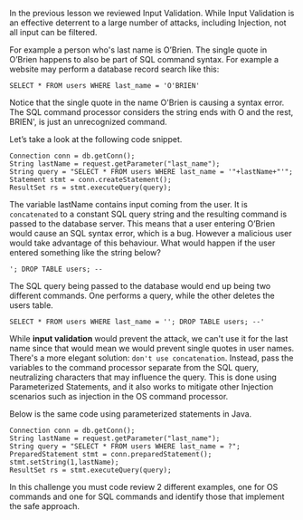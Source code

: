 In the previous lesson we reviewed Input Validation. While Input Validation is an effective deterrent to a large number of attacks, including Injection, not all input can be filtered.

For example a person who's last name is O’Brien. The single quote in O’Brien happens to also be part of SQL command syntax. For example a website may perform a database record search like this:

    SELECT * FROM users WHERE last_name = 'O'BRIEN'

Notice that the single quote in the name O'Brien is causing a syntax error. The SQL command processor considers the string ends with O and the rest, BRIEN', is just an unrecognized command.

Let’s take a look at the following code snippet.

    Connection conn = db.getConn();
    String lastName = request.getParameter("last_name");
    String query = "SELECT * FROM users WHERE last_name = '"+lastName+"'";
    Statement stmt = conn.createStatement();
    ResultSet rs = stmt.executeQuery(query);

The variable lastName contains input coming from the user. It is `concatenated` to a constant SQL query string and the resulting command is passed to the database server. This means that a user entering O’Brien would cause an SQL syntax error, which is a bug. However a malicious user would take advantage of this behaviour. What would happen if the user entered something like the string below?

    '; DROP TABLE users; --

The SQL query being passed to the database would end up being two different commands. One performs a query, while the other deletes the users table.

    SELECT * FROM users WHERE last_name = ''; DROP TABLE users; --'

While **input validation** would prevent the attack, we can't use it for the last name since that would mean we would prevent single quotes in user names.
There's a more elegant solution: `don't use concatenation`. Instead, pass the variables to the command processor separate from the SQL query, neutralizing characters that may influence the query. This is done using Parameterized Statements, and it also works to mitigate other Injection scenarios such as injection in the OS command processor.

Below is the same code using parameterized statements in Java.

    Connection conn = db.getConn();
    String lastName = request.getParameter("last_name");
    String query = "SELECT * FROM users WHERE last_name = ?";
    PreparedStatement stmt = conn.preparedStatement();
    stmt.setString(1,lastName);
    ResultSet rs = stmt.executeQuery(query);

In this challenge you must code review 2 different examples, one for OS commands and one for SQL commands and identify those that implement the safe approach. 